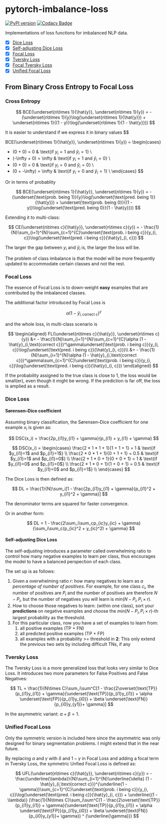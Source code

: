 # pytorch-imbalance-loss
[![PyPI version](https://badge.fury.io/py/pytorch-imbalance-loss.svg)](https://badge.fury.io/py/pytorch-imbalance-loss) [![Codacy Badge](https://app.codacy.com/project/badge/Grade/5f80c041543f424ebfe7967a677879d8)](https://www.codacy.com/gh/ChenghaoMou/pytorch-dice-loss/dashboard?utm_source=github.com&amp;utm_medium=referral&amp;utm_content=ChenghaoMou/pytorch-imbalance-loss&amp;utm_campaign=Badge_Grade)

Implementations of loss functions for imbalanced NLP data.

- [x] [Dice Loss](https://en.wikipedia.org/wiki/S%C3%B8rensen%E2%80%93Dice_coefficient)
- [x] [Self-adjusting Dice Loss](https://arxiv.org/pdf/1911.02855.pdf)
- [x] [Focal Loss](http://arxiv.org/abs/1708.02002)
- [x] [Tversky Loss](https://doi.org/10.1007/978-3-319-67389-9_44)
- [x] [Focal Tversky Loss](https://ieeexplore.ieee.org/document/8759329)
- [x] [Unified Focal Loss](https://doi.org/10.1016/j.compmedimag.2021.102026)

## From Binary Cross Entropy to Focal Loss

### Cross Entropy

$$
BCE(\underset{n\times 1}{\hat{y}}, \underset{n\times 1}{y}) = - (\underset{n\times 1}{y}\log(\underset{n\times 1}{\hat{y}}) + \underset{n\times 1}{(1 - y)}\log(\underset{n\times 1}{1 - \hat{y}}))
$$

It is easier to understand if we express it in binary values
$$

BCE(\underset{n\times 1}{\hat{y}}, \underset{n\times 1}{y}) =
\begin{cases}
- (0 + 0) = 0 & \text{if $y_i=1$ and $\hat{y}_i=1$} \\
- (-\infty + 0) = \infty & \text{if $y_i=1$ and $\hat{y}_i=0$} \\
- (0 + 0) = 0 & \text{if $y_i=0$ and $\hat{y}_i=0$} \\
- (0 + -\infty) = \infty & \text{if $y_i=0$ and $\hat{y}_i=1$} \\
\end{cases}
$$

Or in terms of probablity

$$
BCE(\underset{n\times 1}{\hat{y}}, \underset{n\times 1}{y}) = - (\underset{\text{prob. being 1}}{y}\log(\underset{\text{pred. being 1}}{\hat{y}}) + \underset{\text{prob. being 0}}{(1 - y)}\log(\underset{\text{pred. being 0}}{1 - \hat{y}}))
$$

Extending it to multi-class:

$$
CE(\underset{n\times c}{\hat{y}}, \underset{n\times c}{y}) = - \frac{1}{N}\sum_{i=1}^{N}\sum_{c=1}^{C}\underset{\text{prob. i being c}}{y_{i, c}}\log(\underset{\text{pred. i being c}}{\hat{y}_{i, c}})
$$

The larger the gap between $y_i$ and $\hat{y}_i$ is, the larger the loss will be.

The problem of class imbalance is that the model will be more frequently updated to accommodate certain classes and not the rest.

### Focal Loss

The essence of Focal Loss is to down-weight **easy** examples that are contributed by the imbalanced classes.

The additional factor introduced by Focal Loss is 

$$
\alpha (1 - \hat{y}_{i,\text{correct c}})^\gamma
$$

and the whole loss, in multi-class scenario is

$$
\begin{aligned}
    FL(\underset{n\times c}{\hat{y}}, \underset{n\times c}{y}) &= - \frac{1}{N}\sum_{i=1}^{N}\sum_{c=1}^{C}\alpha (1 - \hat{y}_{i,\text{correct c}})^\gamma\underset{\text{prob. i being c}}{y_{i, c}}\log(\underset{\text{pred. i being c}}{\hat{y}_{i, c}})\\
    &= - \frac{1}{N}\sum_{i=1}^{N}\alpha (1 - \hat{y}_{i,\text{correct c}})^\gamma\sum_{c=1}^{C}\underset{\text{prob. i being c}}{y_{i, c}}\log(\underset{\text{pred. i being c}}{\hat{y}_{i, c}})
\end{aligned}
$$

If the probability assigned to the true class is close to 1, the loss would be small(er), even though it might be wrong. If the prediction is far off, the loss is amplied as a result.

### Dice Loss

#### Sørensen–Dice coefficient

Assuming binary classification, the Sørensen–Dice coefficient for one example $x_i$ is given as:

$$
DSC(x_i) = \frac{2p_{i1}y_{i1} + \gamma}{p_{i1} + y_{i1} + \gamma}
$$

$$
DSC(x_i) = 
\begin{cases}
\frac{2 * 1 * 1 + 1}{1 + 1 + 1} = 1 & \text{if $y_{i1}=1$ and $p_{i1}=1$} \\
\frac{2 * 0 * 1 + 1}{0 + 1 + 1} = 0.5 & \text{if $y_{i1}=1$ and $p_{i1}=0$} \\
\frac{2 * 1 * 0 + 1}{0 + 0 + 1} = 1 & \text{if $y_{i1}=0$ and $p_{i1}=0$} \\
\frac{2 * 1 * 0 + 1}{1 + 0 + 1} = 0.5 & \text{if $y_{i1}=0$ and $p_{i1}=1$} \\
\end{cases}
$$

The Dice Loss is then defined as:

$$
DL = \frac{1}{N}\sum_i[1 - \frac{2p_{i1}y_{i1} + \gamma}{p_{i1}^2 + y_{i1}^2 + \gamma}]
$$

The denominator terms are squared for faster convergence.

Or in another form:

$$
DL = 1 - \frac{2\sum_i\sum_cp_{ic}y_{ic} + \gamma}{\sum_i\sum_c(p_{ic}^2 + y_{ic}^2) + \gamma}
$$

#### Self-adjusting Dice Loss

The self-adjusting introduces a parameter called overwhelming ratio to control how many negative examples to learn per class, thus encourages the model to have a balanced perspection of each class.

The set up is as follows:

1. Given a overwhelming ratio $r$: how many negatives to learn as *a percentage of number of positives*. For example, for one class $c_i$, the number of positives are $P_i$ and the number of positives are therefore $N - P_i$, but the number of negatives you will learn is $min(N - P_i, P_i \times r)$.
2. How to choose those negatives to learn: (within one class), sort your **predictions** on negative examples and choose the  $min(N - P_i, P_i \times r)$-th largest probability as the threshold.
3. For this particular class, now you have a set of examples to learn from:
   1. all positive examples (TP + FN)
   2. all predicted positive examples (TP + FP)
   3. all examples with a probability >= threshold in **2**: This only extend the previous two sets by including difficult TNs, if any

### Tversky Loss

The Tversky Loss is a more generalized loss that looks very similar to Dice Loss. It introduces two more parameters for False Positives and False Negatives:


$$
TL = \frac{1}{N\times C}\sum_i\sum^C[1 - \frac{2\overset{\text{TP}}{p_{i1}y_{i1}} + \gamma}{\underset{\text{TP}}{p_{i1}y_{i1}} + \alpha \underset{\text{FP}}{p_{i1}y_{i0}} + \beta \underset{\text{FN}}{p_{i0}y_{y1}}+ \gamma}]
$$

In the asymmetric variant: $\alpha + \beta = 1$.




### Unified Focal Loss

Only the symmetric version is included here since the asymmetric was only designed for binary segmentation problems. I might extend that in the near future.

By replacing $\alpha$ and $\gamma$ with $\delta$ and $1-\gamma$ in Focal Loss and adding a focal term in Tversky Loss, the symmetric Unfied Focal Loss is defined as:

$$
UFL(\underset{n\times c}{\hat{y}}, \underset{n\times c}{y}) = - \frac{\underline{\lambda}}{N}\sum_{i=1}^{N}\underline{\delta} (1 - \hat{y}_{i,\text{correct c}})^{\underline{1 - \gamma}}\sum_{c=1}^{C}\underset{\text{prob. i being c}}{y_{i, c}}\log(\underset{\text{pred. i being c}}{\hat{y}_{i, c}}) + \underline{(1 - \lambda)} (\frac{1}{N\times C}\sum_i\sum^C(1 - \frac{2\overset{\text{TP}}{p_{i1}y_{i1}} + \gamma}{\underset{\text{TP}}{p_{i1}y_{i1}} + \alpha \underset{\text{FP}}{p_{i1}y_{i0}} + \beta \underset{\text{FN}}{p_{i0}y_{y1}}+ \gamma}) ^ {\underline{\gamma}})
$$


